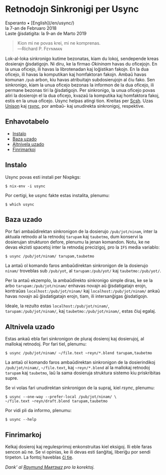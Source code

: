 Retnodojn Sinkronigi per Usync
==============================

<div class="center">Esperanto ▪ [English](/en/usync/)</div>
<div class="center">la 7-an de Februaro 2018</div>
<div class="center">Laste ĝisdatigita: la 9-an de Marto 2019</div>

>Kion mi ne povas krei, mi ne komprenas.<br>
>―Richard P. Fᴇʏɴᴍᴀɴ

Lok-al-loka sinkronigo kutime bezonatas, kiam du lokoj, sendepende kreas dosierajn ĝisdatigojn. Ni
diru, ke la firmao _Okininam_ havas du oficejojn. En la unua oficejo, ili havas la librotenadan kaj
loĝistikan fakojn. En la dua oficejo, ili havas la komputikan kaj homfaktoran fakojn. Ambaŭ havas
komunan `/pub` arbon, kiu havas atribuitajn subdosierujojn al ĉiu fako. Sen sinkronigo, kiam la unua
oficejo bezonas la informon de la dua oficejo, ili permane bezonas tiri la ĝisdatigojn. Per
sinkronigo, la unua oficejo povas aliri la dosierojn el la dua oficejo, kvazaŭ la komputika kaj
homfaktora fakoj, estis en la unua oficejo. Usync helpas atingi tion. Kreitas per
[Scsh](https://www.scsh.net). Uzas [Unison](http://www.cis.upenn.edu/~bcpierce/unison/) kaj
[rsync](http://rsync.samba.org/), por ambaŭ- kaj unudirekta sinkronigoj, respektive.


<a name="et"></a>Enhavotabelo
-----------------------------

- [Instalo](#instalo)
- [Baza uzado](#bazuzado)
- [Altnivela uzado](#altniveluzado)
- [Finrimarkoj](#finrimarkoj)


<a name="instalo"></a>Instalo
-----------------------------

Usync povas esti instali per Nixpkgs:

    $ nix-env -i usync

Por certigi, ke usync fakte estas instalita, plenumu:

    $ which usync


<a name="bazuzado"></a>Baza uzado
---------------------------------

Por fari ambaŭdirektan sinkronigon de la dosierujo `/pub/jot/ninam`, inter la aktuala retnodo al la
retnodoj `tarupam` kaj `taubetmo`, dum konservi la dosierujan strukturon defore, plenumu la jenan
komandon. Notu, ke ne devas ekzisti spacetoj inter la retnodaj precizigoj, pro la `IFS` media
variablo:

    $ usync /pub/jot/ninam/ tarupam,taubetmo

La antaŭ ol komando faros ambaŭdirektan sinkronigon de la dosierujo `ninam/` troveblas sub `/pub/yot`,
al `tarupam:/pub/yot/` kaj `taubetmo:/pub/yot/`.

Per la antaŭ ekzemplo, la ambaŭdirekto sinkronigo simple diras, ke se la arbo
`tarupam:/pub/jot/ninam/` enhavas novajn aŭ ĝisdatigatajn erojn, kontraŭas
`localhost:/pub/jot/ninam/` kaj `localhost:/pub/jot/ninam/` ankaŭ havas novajn aŭ ĝisdatigatajn
erojn, tiam, ili intersanĝigas ĝisdatigojn.

Ideale, la rezulto estas `localhost:/pub/jot/ninam/`, `tarupam:/pub/jot/ninam/`, kaj
`taubetmo:/pub/jot/ninam/`, estas ĉiuj egalaj.


<a name="altniveluzado"></a>Altnivela uzado
-------------------------------------------

Estas ankaŭ ebla fari sinkronigon de pluraj dosieroj kaj dosierujoj, al mallokaj retnodoj. Por
fari tiel, plenumu:

    $ usync /pub/jot/ninam/ ~/file.text ~reyn/*.blend tarupam,taubetmo

La antaŭ ol komando faros ambaŭdirektan sinkronigon de la dosierindikoj `/pub/jot/ninam/`,
`~/file.text`, kaj `~reyn/*.blend` al la mallokaj retnodoj `tarupam` kaj `taubetmo`, laŭ la sama
dosieruja struktura sistemo kiu priskribitas supre.

Se vi volas fari unudirektan sinkronigon de la supraj, kiel _rsync_, plenumu:

    $ usync --one-way --prefer-local /pub/jot/ninam/ \
    ~/file.text ~reyn/draft.blend tarupam,taubetmo


Por vidi pli da informo, plenumu:

    $ usync --help


<a name="finrimarkoj"></a>Finrimarkoj
-------------------------------------

Kelkaj dosieroj kaj regulesprimoj enkonstruitas kiel eksigoj. Ili eble faras sencon aŭ ne. Se
vi opinias, ke ili devas esti ŝanĝitaj, liberiĝu por sendi tirpeton. La fontoj haveblas
[ĉi tie](https://github.com/ebzzry/usync).

_Dank’ al [Raymund Mᴀʀᴛɪɴᴇᴢ](https://zhaqenl.github.io) pro la korektoj._
